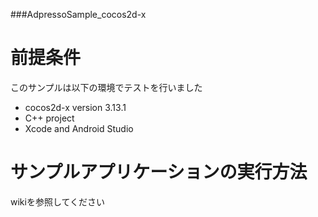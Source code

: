 ###AdpressoSample_cocos2d-x


前提条件
==========

このサンプルは以下の環境でテストを行いました

- cocos2d-x version 3.13.1
- C++ project
- Xcode and Android Studio

サンプルアプリケーションの実行方法
=======

wikiを参照してください
